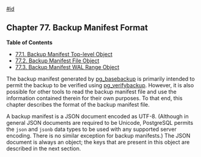 [#id](#BACKUP-MANIFEST-FORMAT)

## Chapter 77. Backup Manifest Format

**Table of Contents**

- [77.1. Backup Manifest Top-level Object](backup-manifest-toplevel)
- [77.2. Backup Manifest File Object](backup-manifest-files)
- [77.3. Backup Manifest WAL Range Object](backup-manifest-wal-ranges)

The backup manifest generated by [pg_basebackup](app-pgbasebackup) is primarily intended to permit the backup to be verified using [pg_verifybackup](app-pgverifybackup). However, it is also possible for other tools to read the backup manifest file and use the information contained therein for their own purposes. To that end, this chapter describes the format of the backup manifest file.

A backup manifest is a JSON document encoded as UTF-8. (Although in general JSON documents are required to be Unicode, PostgreSQL permits the `json` and `jsonb` data types to be used with any supported server encoding. There is no similar exception for backup manifests.) The JSON document is always an object; the keys that are present in this object are described in the next section.
